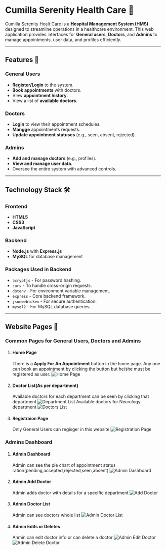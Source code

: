 # Cumilla Serenity Health Care 🏥

Cumilla Serenity Healt Care is a **Hospital Management System (HMS)** designed to streamline operations in a healthcare environment. This web application provides interfaces for **General users**, **Doctors**, and **Admins** to manage appointments, user data, and profiles efficiently.

---

## Features 🚀

### General Users
- **Register/Login** to the system.
- **Book appointments** with doctors.
- View **appointment history**.
- View a list of **available doctors**.

### Doctors
- **Login** to view their appointment schedules.
- **Mangge** appoiintments requests.
- **Update appointment statuses** (e.g., seen, absent, rejected).

### Admins
- **Add and manage doctors** (e.g., profiles).
- **View and manage user data**.
- Oversee the entire system with advanced controls.

---

## Technology Stack 🛠️

### Frontend
- **HTML5**
- **CSS3**
- **JavaScript**

### Backend
- **Node.js** with **Express.js**
- **MySQL** for database management

### Packages Used in Backend
- `bcryptjs` - For password hashing.
- `cors` - To handle cross-origin requests.
- `dotenv` - For environment variable management.
- `express` - Core backend framework.
- `jsonwebtoken` - For secure authentication.
- `mysql2` - For MySQL database queries.

---

## Website Pages 📂
### Common Pages for General Users, Doctors and Admins

1. #### Home Page
    There is a **Apply For An Appointment** button in the home page. Any one can book an appointment by clicking the button but he/she must be registered as user.
    ![Home Page](./images_for_readme/home_page.png)

2. #### Doctor List(As per department)
    Available doctors for each department can be seen by clicking that department
    ![Department List](./images_for_readme/department_list.png)
    Available doctors for Neurology department
    ![Doctors List](./images_for_readme/doctor_list.png)


3. #### Registraion Page
    Only General Users can regisger in this website
    ![Registration Page](./images_for_readme/registration_page.png)



### Admins Dashboard
1. #### Admin Dashboard
    Admin can see the pie chart of appointment status ration(pending,accepted,rejected,seen,absent)
    ![Admin Dashboard](./images_for_readme/admin_dashboard.png)
2. #### Admin Add Doctor
    Admin adds doctor with details for a specific department
    ![Add Doctor](./images_for_readme/admin_add_doctor.png)
3. #### Admin Doctor List
    Admin can see doctors whole list
    ![Admin Doctor List](./images_for_readme/admin_doctor_list.png)
4. #### Admin Edits or Deletes 
    Anmin can edit doctor info or can delete a doctor
    ![Admin Edit Doctor](./images_for_readme/admin_edit_doctor.png)
    ![Admin Delete Doctor](./images_for_readme/admin_delete_user.png)
